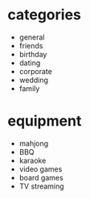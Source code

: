 # categories

- general
- friends
- birthday
- dating
- corporate
- wedding
- family

# equipment

- mahjong
- BBQ
- karaoke
- video games
- board games
- TV streaming
